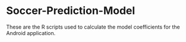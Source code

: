 # Soccer-Prediction-Model
These are the R scripts used to calculate the model coefficients for the Android application.
